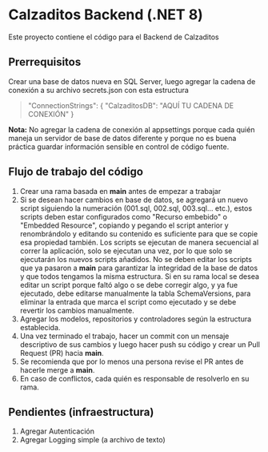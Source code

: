 # Calzaditos Backend (.NET 8)

Este proyecto contiene el código para el Backend de Calzaditos

## Prerrequisitos

Crear una base de datos nueva en SQL Server, luego agregar la cadena de conexión a su archivo secrets.json con esta estructura
>"ConnectionStrings": {
  "CalzaditosDB": "AQUÍ TU CADENA DE CONEXIÓN"
}

**Nota:** No agregar la cadena de conexión al appsettings porque cada quién maneja un servidor de base de datos diferente y porque no es buena práctica guardar información sensible en control de código fuente.

## Flujo de trabajo del código
1. Crear una rama basada en **main** antes de empezar a trabajar
2.  Si se desean hacer cambios en base de datos, se agregará un nuevo script siguiendo la numeración (001.sql, 002.sql, 003.sql... etc.), estos scripts deben estar configurados como "Recurso embebido" o "Embedded Resource", copiando y pegando el script anterior y renombrándolo y editando su contenido es suficiente para que se copie esa propiedad también. Los scripts se ejecutan de manera secuencial al correr la aplicación, solo se ejecutan una vez, por lo que solo se ejecutarán los nuevos scripts añadidos. No se deben editar los scripts que ya pasaron a **main** para garantizar la integridad de la base de datos y que todos tengamos la misma estructura.  Si en su rama local se desea editar un script porque faltó algo o se debe corregir algo, y ya fue ejecutado, debe editarse manualmente la tabla SchemaVersions, para eliminar la entrada que marca el script como ejecutado y se debe revertir los cambios manualmente.
3. Agregar los modelos, repositorios y controladores según la estructura establecida.
4. Una vez terminado el trabajo, hacer un commit con un mensaje descriptivo de sus cambios y luego hacer push su código y crear un Pull Request (PR) hacia **main**.
5. Se recomienda que por lo menos una persona revise el PR antes de hacerle merge a **main**.
6. En caso de conflictos, cada quién es responsable de resolverlo en su rama.

## Pendientes (infraestructura)

1. Agregar Autenticación
2. Agregar Logging simple (a archivo de texto)